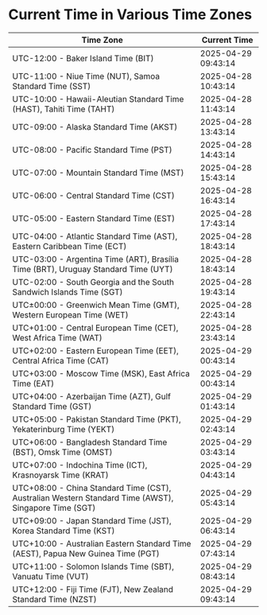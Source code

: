 # Current Time in Various Time Zones

| Time Zone | Current Time |
|-----------|--------------|
| UTC-12:00 - Baker Island Time (BIT) | 2025-04-29 09:43:14 |
| UTC-11:00 - Niue Time (NUT), Samoa Standard Time (SST) | 2025-04-28 10:43:14 |
| UTC-10:00 - Hawaii-Aleutian Standard Time (HAST), Tahiti Time (TAHT) | 2025-04-28 11:43:14 |
| UTC-09:00 - Alaska Standard Time (AKST) | 2025-04-28 13:43:14 |
| UTC-08:00 - Pacific Standard Time (PST) | 2025-04-28 14:43:14 |
| UTC-07:00 - Mountain Standard Time (MST) | 2025-04-28 15:43:14 |
| UTC-06:00 - Central Standard Time (CST) | 2025-04-28 16:43:14 |
| UTC-05:00 - Eastern Standard Time (EST) | 2025-04-28 17:43:14 |
| UTC-04:00 - Atlantic Standard Time (AST), Eastern Caribbean Time (ECT) | 2025-04-28 18:43:14 |
| UTC-03:00 - Argentina Time (ART), Brasília Time (BRT), Uruguay Standard Time (UYT) | 2025-04-28 18:43:14 |
| UTC-02:00 - South Georgia and the South Sandwich Islands Time (SGT) | 2025-04-28 19:43:14 |
| UTC±00:00 - Greenwich Mean Time (GMT), Western European Time (WET) | 2025-04-28 22:43:14 |
| UTC+01:00 - Central European Time (CET), West Africa Time (WAT) | 2025-04-28 23:43:14 |
| UTC+02:00 - Eastern European Time (EET), Central Africa Time (CAT) | 2025-04-29 00:43:14 |
| UTC+03:00 - Moscow Time (MSK), East Africa Time (EAT) | 2025-04-29 00:43:14 |
| UTC+04:00 - Azerbaijan Time (AZT), Gulf Standard Time (GST) | 2025-04-29 01:43:14 |
| UTC+05:00 - Pakistan Standard Time (PKT), Yekaterinburg Time (YEKT) | 2025-04-29 02:43:14 |
| UTC+06:00 - Bangladesh Standard Time (BST), Omsk Time (OMST) | 2025-04-29 03:43:14 |
| UTC+07:00 - Indochina Time (ICT), Krasnoyarsk Time (KRAT) | 2025-04-29 04:43:14 |
| UTC+08:00 - China Standard Time (CST), Australian Western Standard Time (AWST), Singapore Time (SGT) | 2025-04-29 05:43:14 |
| UTC+09:00 - Japan Standard Time (JST), Korea Standard Time (KST) | 2025-04-29 06:43:14 |
| UTC+10:00 - Australian Eastern Standard Time (AEST), Papua New Guinea Time (PGT) | 2025-04-29 07:43:14 |
| UTC+11:00 - Solomon Islands Time (SBT), Vanuatu Time (VUT) | 2025-04-29 08:43:14 |
| UTC+12:00 - Fiji Time (FJT), New Zealand Standard Time (NZST) | 2025-04-29 09:43:14 |
